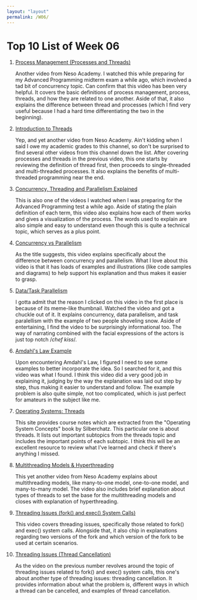 ```yaml
---
layout: "layout"
permalink: /W06/
---
```


# Top 10 List of Week 06

1. [Process Management (Processes and Threads)](https://www.youtube.com/watch?v=OrM7nZcxXZU)

    Another video from Neso Academy. I watched this while preparing for my Advanced Programming midterm exam a while ago, which involved a tad bit of concurrency topic. Can confirm that this video has been very helpful. It covers the basic definitions of process management, process, threads, and how they are related to one another. Aside of that, it also explains the difference between thread and processes (which I find very useful because I had a hard time differentiating the two in the beginning).

2. [Introduction to Threads](https://www.youtube.com/watch?v=LOfGJcVnvAk)

    Yep, and yet another video from Neso Academy. Ain't kidding when I said I owe my academic grades to this channel, so don't be surprised to find several other videos from this channel down the list. After covering processes and threads in the previous video, this one starts by reviewing the definition of thread first, then proceeds to single-threaded and multi-threaded processes. It also explains the benefits of multi-threaded programming near the end.

3. [Concurrency, Threading and Parallelism Explained](https://www.youtube.com/watch?v=olYdb0DdGtM)

    This is also one of the videos I watched when I was preparing for the Advanced Programming test a while ago. Aside of stating the plain definition of each term, this video also explains how each of them works and gives a visualization of the process. The words used to explain are also simple and easy to understand even though this is quite a technical topic, which serves as a plus point.

4. [Concurrency vs Parallelism](https://www.youtube.com/watch?v=FChZP09Ba4E)

    As the title suggests, this video explains specifically about the difference between concurrency and parallelism. What I love about this video is that it has loads of examples and illustrations (like code samples and diagrams) to help support his explanation and thus makes it easier to grasp.

5. [Data/Task Parallelism](https://www.youtube.com/watch?v=3C0N4rBLNDk)

    I gotta admit that the reason I clicked on this video in the first place is because of its meme-like thumbnail. Watched the video and got a chuckle out of it. It explains concurrency, data parallelism, and task paralellism with the example of two people shoveling snow. Aside of entertaining, I find the video to be surprisingly informational too. The way of narrating combined with the facial expressions of the actors is just top notch /*chef kiss*/.

6. [Amdahl's Law Example](https://www.youtube.com/watch?v=ViMI_ciiC2A)

    Upon encountering Amdahl's Law, I figured I need to see some examples to better incorporate the idea. So I searched for it, and this video was what I found. I think this video did a very good job in explaining it, judging by the way the explanation was laid out step by step, thus making it easier to understand and follow. The example problem is also quite simple, not too complicated, which is just perfect for amateurs in the subject like me.

7. [Operating Systems: Threads](https://www.cs.uic.edu/~jbell/CourseNotes/OperatingSystems/4_Threads.html)

    This site provides course notes which are extracted from the "Operating System Concepts" book by Silberchatz. This particular one is about threads. It lists out important subtopics from the threads topic and includes the important points of each subtopic. I think this will be an excellent resource to review what I've learned and check if there's anything I missed.

8. [Multithreading Models & Hyperthreading](https://www.youtube.com/watch?v=HW2Wcx-ktsc)

    This yet another video from Neso Academy explains about multithreading models, like many-to-one model, one-to-one model, and many-to-many model. The video also includes brief explanation about types of threads to set the base for the multithreading models and closes with explanation of hyperthreading.

9. [Threading Issues (fork() and exec() System Calls)](https://www.youtube.com/watch?v=o2Sf0GHWpmk)

    This video covers threading issues, specifically those related to fork() and exec() system calls. Alongside that, it also chip in explanations regarding two versions of the fork and which version of the fork to be used at certain scenarios.

10. [Threading Issues (Thread Cancellation)](https://www.youtube.com/watch?v=wNns0kIDC68)

    As the video on the previous number revolves around the topic of threading issues related to fork() and exec() system calls, this one's about another type of threading issues: threading cancellation. It provides information about what the problem is, different ways in which a thread can be cancelled, and examples of thread cancellation.

